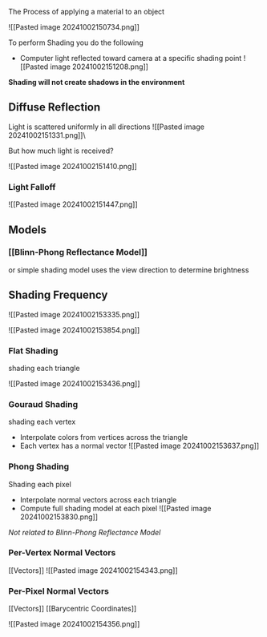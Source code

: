 The Process of applying a material to an object 

![[Pasted image 20241002150734.png]]

To perform Shading you do the following 
- Computer light reflected toward camera at a specific shading point
![[Pasted image 20241002151208.png]]

**Shading will not create shadows in the environment**

## Diffuse Reflection 

Light is scattered uniformly in all directions 
![[Pasted image 20241002151331.png]]\

But how much light is received? 

![[Pasted image 20241002151410.png]]

### Light Falloff 

![[Pasted image 20241002151447.png]]

## Models 

### [[Blinn-Phong Reflectance Model]]

or simple shading model uses the view direction to determine brightness

## Shading Frequency 

![[Pasted image 20241002153335.png]]

![[Pasted image 20241002153854.png]]

### Flat Shading 
shading each triangle 

![[Pasted image 20241002153436.png]]

### Gouraud Shading 

shading each vertex

- Interpolate colors from vertices across the triangle 
- Each vertex has a normal vector
![[Pasted image 20241002153637.png]]

### Phong Shading 

Shading each pixel 
- Interpolate normal vectors across each triangle 
- Compute full shading model at each pixel
![[Pasted image 20241002153830.png]]

*Not related to Blinn-Phong Reflectance Model*

### Per-Vertex Normal Vectors 
[[Vectors]]
![[Pasted image 20241002154343.png]]


### Per-Pixel Normal Vectors 
[[Vectors]]  [[Barycentric Coordinates]]

![[Pasted image 20241002154356.png]]